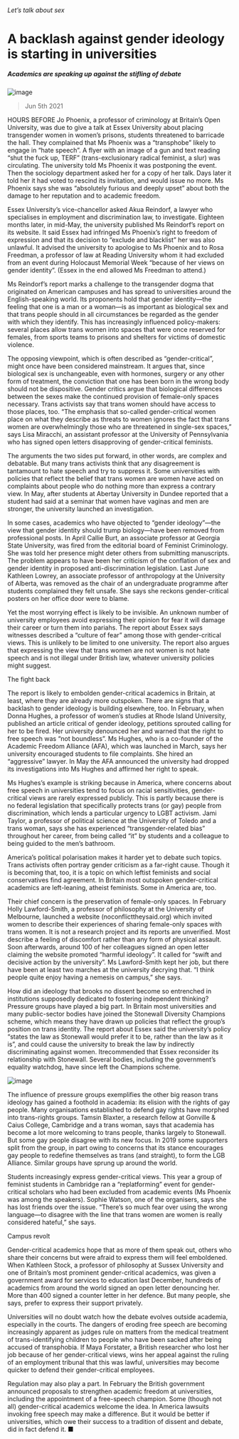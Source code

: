 ###### Let’s talk about sex
# A backlash against gender ideology is starting in universities 
##### Academics are speaking up against the stifling of debate 
![image](images/20210605_IRD001_0.jpg) 
> Jun 5th 2021 
HOURS BEFORE Jo Phoenix, a professor of criminology at Britain’s Open University, was due to give a talk at Essex University about placing transgender women in women’s prisons, students threatened to barricade the hall. They complained that Ms Phoenix was a “transphobe” likely to engage in “hate speech”. A flyer with an image of a gun and text reading “shut the fuck up, TERF” (trans-exclusionary radical feminist, a slur) was circulating. The university told Ms Phoenix it was postponing the event. Then the sociology department asked her for a copy of her talk. Days later it told her it had voted to rescind its invitation, and would issue no more. Ms Phoenix says she was “absolutely furious and deeply upset” about both the damage to her reputation and to academic freedom.
Essex University’s vice-chancellor asked Akua Reindorf, a lawyer who specialises in employment and discrimination law, to investigate. Eighteen months later, in mid-May, the university published Ms Reindorf’s report on its website. It said Essex had infringed Ms Phoenix’s right to freedom of expression and that its decision to “exclude and blacklist” her was also unlawful. It advised the university to apologise to Ms Phoenix and to Rosa Freedman, a professor of law at Reading University whom it had excluded from an event during Holocaust Memorial Week “because of her views on gender identity”. (Essex in the end allowed Ms Freedman to attend.)

Ms Reindorf’s report marks a challenge to the transgender dogma that originated on American campuses and has spread to universities around the English-speaking world. Its proponents hold that gender identity—the feeling that one is a man or a woman—is as important as biological sex and that trans people should in all circumstances be regarded as the gender with which they identify. This has increasingly influenced policy-makers: several places allow trans women into spaces that were once reserved for females, from sports teams to prisons and shelters for victims of domestic violence.
The opposing viewpoint, which is often described as “gender-critical”, might once have been considered mainstream. It argues that, since biological sex is unchangeable, even with hormones, surgery or any other form of treatment, the conviction that one has been born in the wrong body should not be dispositive. Gender critics argue that biological differences between the sexes make the continued provision of female-only spaces necessary. Trans activists say that trans women should have access to those places, too. “The emphasis that so-called gender-critical women place on what they describe as threats to women ignores the fact that trans women are overwhelmingly those who are threatened in single-sex spaces,” says Lisa Miracchi, an assistant professor at the University of Pennsylvania who has signed open letters disapproving of gender-critical feminists.
The arguments the two sides put forward, in other words, are complex and debatable. But many trans activists think that any disagreement is tantamount to hate speech and try to suppress it. Some universities with policies that reflect the belief that trans women are women have acted on complaints about people who do nothing more than express a contrary view. In May, after students at Abertay University in Dundee reported that a student had said at a seminar that women have vaginas and men are stronger, the university launched an investigation.
In some cases, academics who have objected to “gender ideology”—the view that gender identity should trump biology—have been removed from professional posts. In April Callie Burt, an associate professor at Georgia State University, was fired from the editorial board of Feminist Criminology. She was told her presence might deter others from submitting manuscripts. The problem appears to have been her criticism of the conflation of sex and gender identity in proposed anti-discrimination legislation. Last June Kathleen Lowrey, an associate professor of anthropology at the University of Alberta, was removed as the chair of an undergraduate programme after students complained they felt unsafe. She says she reckons gender-critical posters on her office door were to blame.
Yet the most worrying effect is likely to be invisible. An unknown number of university employees avoid expressing their opinion for fear it will damage their career or turn them into pariahs. The report about Essex says witnesses described a “culture of fear” among those with gender-critical views. This is unlikely to be limited to one university. The report also argues that expressing the view that trans women are not women is not hate speech and is not illegal under British law, whatever university policies might suggest.
The fight back
The report is likely to embolden gender-critical academics in Britain, at least, where they are already more outspoken. There are signs that a backlash to gender ideology is building elsewhere, too. In February, when Donna Hughes, a professor of women’s studies at Rhode Island University, published an article critical of gender ideology, petitions sprouted calling for her to be fired. Her university denounced her and warned that the right to free speech was “not boundless”. Ms Hughes, who is a co-founder of the Academic Freedom Alliance (AFA), which was launched in March, says her university encouraged students to file complaints. She hired an “aggressive” lawyer. In May the AFA announced the university had dropped its investigations into Ms Hughes and affirmed her right to speak.
Ms Hughes’s example is striking because in America, where concerns about free speech in universities tend to focus on racial sensitivities, gender-critical views are rarely expressed publicly. This is partly because there is no federal legislation that specifically protects trans (or gay) people from discrimination, which lends a particular urgency to LGBT activism. Jami Taylor, a professor of political science at the University of Toledo and a trans woman, says she has experienced “transgender-related bias” throughout her career, from being called “it” by students and a colleague to being guided to the men’s bathroom.
America’s political polarisation makes it harder yet to debate such topics. Trans activists often portray gender criticism as a far-right cause. Though it is becoming that, too, it is a topic on which leftist feminists and social conservatives find agreement. In Britain most outspoken gender-critical academics are left-leaning, atheist feminists. Some in America are, too.
Their chief concern is the preservation of female-only spaces. In February Holly Lawford-Smith, a professor of philosophy at the University of Melbourne, launched a website (noconflicttheysaid.org) which invited women to describe their experiences of sharing female-only spaces with trans women. It is not a research project and its reports are unverified. Most describe a feeling of discomfort rather than any form of physical assault. Soon afterwards, around 100 of her colleagues signed an open letter claiming the website promoted “harmful ideology”. It called for “swift and decisive action by the university”. Ms Lawford-Smith kept her job, but there have been at least two marches at the university decrying that. “I think people quite enjoy having a nemesis on campus,” she says.
How did an ideology that brooks no dissent become so entrenched in institutions supposedly dedicated to fostering independent thinking? Pressure groups have played a big part. In Britain most universities and many public-sector bodies have joined the Stonewall Diversity Champions scheme, which means they have drawn up policies that reflect the group’s position on trans identity. The report about Essex said the university’s policy “states the law as Stonewall would prefer it to be, rather than the law as it is”, and could cause the university to break the law by indirectly discriminating against women. Itrecommended that Essex reconsider its relationship with Stonewall. Several bodies, including the government’s equality watchdog, have since left the Champions scheme.
![image](images/20210605_IRD002_0.jpg) 

The influence of pressure groups exemplifies the other big reason trans ideology has gained a foothold in academia: its elision with the rights of gay people. Many organisations established to defend gay rights have morphed into trans-rights groups. Tamsin Blaxter, a research fellow at Gonville &amp; Caius College, Cambridge and a trans woman, says that academia has become a lot more welcoming to trans people, thanks largely to Stonewall. But some gay people disagree with its new focus. In 2019 some supporters split from the group, in part owing to concerns that its stance encourages gay people to redefine themselves as trans (and straight), to form the LGB Alliance. Similar groups have sprung up around the world.
Students increasingly express gender-critical views. This year a group of feminist students in Cambridge ran a “replatforming” event for gender-critical scholars who had been excluded from academic events (Ms Phoenix was among the speakers). Sophie Watson, one of the organisers, says she has lost friends over the issue. “There’s so much fear over using the wrong language—to disagree with the line that trans women are women is really considered hateful,” she says.
Campus revolt
Gender-critical academics hope that as more of them speak out, others who share their concerns but were afraid to express them will feel emboldened. When Kathleen Stock, a professor of philosophy at Sussex University and one of Britain’s most prominent gender-critical academics, was given a government award for services to education last December, hundreds of academics from around the world signed an open letter denouncing her. More than 400 signed a counter letter in her defence. But many people, she says, prefer to express their support privately.
Universities will no doubt watch how the debate evolves outside academia, especially in the courts. The dangers of eroding free speech are becoming increasingly apparent as judges rule on matters from the medical treatment of trans-identifying children to people who have been sacked after being accused of transphobia. If Maya Forstater, a British researcher who lost her job because of her gender-critical views, wins her appeal against the ruling of an employment tribunal that this was lawful, universities may become quicker to defend their gender-critical employees.
Regulation may also play a part. In February the British government announced proposals to strengthen academic freedom at universities, including the appointment of a free-speech champion. Some (though not all) gender-critical academics welcome the idea. In America lawsuits invoking free speech may make a difference. But it would be better if universities, which owe their success to a tradition of dissent and debate, did in fact defend it. ■
